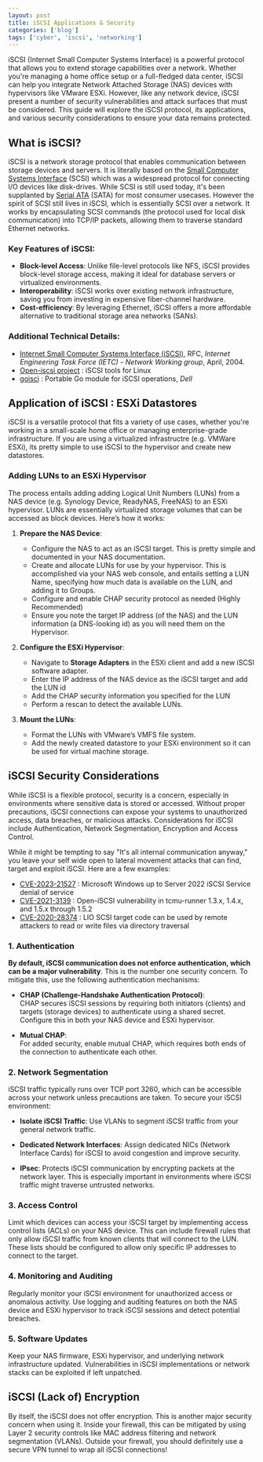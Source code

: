 ```yaml
---
layout: post
title: iSCSI Applications & Security
categories: ['blog']
tags: ['cyber', 'iscsi', 'networking']
---
```


iSCSI (Internet Small Computer Systems Interface) is a powerful protocol that allows you to extend storage capabilities over a network. Whether you're managing a home office setup or a full-fledged data center, iSCSI can help you integrate Network Attached Storage (NAS) devices with hypervisors like VMware ESXi. However, like any network device, iSCSI present a number of security vulnerabilities and attack surfaces that must be considered.  This guide will explore the iSCSI protocol, its applications, and various security considerations to ensure your data remains protected.

## What is iSCSI?  

iSCSI is a network storage protocol that enables communication between storage devices and servers. It is literally based on the [Small Computer Systems Interface](https://datatracker.ietf.org/doc/html/rfc3783) (SCSI) which was a widespread protocol for connecting I/O devices like disk-drives.  While SCSI is still used today, it's been supplanted by [Serial ATA](https://sata-io.org/) (SATA) for most consumer usecases.  However the spirit of SCSI still lives in iSCSI, which is essentially SCSI over a network.  It works by encapsulating SCSI commands (the protocol used for local disk communication) into TCP/IP packets, allowing them to traverse standard Ethernet networks.  

### Key Features of iSCSI:  
- **Block-level Access**: Unlike file-level protocols like NFS, iSCSI provides block-level storage access, making it ideal for database servers or virtualized environments.  
- **Interoperability**: iSCSI works over existing network infrastructure, saving you from investing in expensive fiber-channel hardware.  
- **Cost-efficiency**: By leveraging Ethernet, iSCSI offers a more affordable alternative to traditional storage area networks (SANs).  

### Additional Technical Details:

  * [Internet Small Computer Systems Interface (iSCSI)](https://datatracker.ietf.org/doc/html/rfc3720), RFC, *Internet Engineering Task Force (IETC) - Network Working group*, April, 2004.
  * [Open-iscsi project](https://github.com/open-iscsi/open-iscsi) : iSCSI tools for Linux
  * [goisci](https://github.com/dell/goiscsi) :  Portable Go module for iSCSI operations, *Dell*

## Application of iSCSI :  ESXi Datastores

iSCSI is a versatile protocol that fits a variety of use cases, whether you're working in a small-scale home office or managing enterprise-grade infrastructure.  If you are using a virtualized infrastructre (e.g. VMWare ESXi), its pretty simple to use iSCSI to the hypervisor and create new datastores.

### Adding LUNs to an ESXi Hypervisor  

The process entails adding adding Logical Unit Numbers (LUNs) from a NAS device (e.g. Synology Device, ReadyNAS, FreeNAS) to an ESXi hypervisor. LUNs are essentially virtualized storage volumes that can be accessed as block devices. Here’s how it works:  

1. **Prepare the NAS Device**:  
   - Configure the NAS to act as an iSCSI target.  This is pretty simple and documented in your NAS documentation.
   - Create and allocate LUNs for use by your hypervisor.  This is accomplished via your NAS web console, and entails setting a LUN Name, specifying how much data is available on the LUN, and adding it to Groups.
   - Configure and enable CHAP security protocol as needed (Highly Recommended)
   - Ensure you note the target IP address (of the NAS) and the LUN information (a DNS-looking id) as you will need them on the Hypervisor.

2. **Configure the ESXi Hypervisor**:  
   - Navigate to **Storage Adapters** in the ESXi client and add a new iSCSI software adapter.  
   - Enter the IP address of the NAS device as the iSCSI target and add the LUN id
   - Add the CHAP security information you specified for the LUN
   - Perform a rescan to detect the available LUNs.  

3. **Mount the LUNs**:  
   - Format the LUNs with VMware’s VMFS file system.  
   - Add the newly created datastore to your ESXi environment so it can be used for virtual machine storage.  


## iSCSI Security Considerations

While iSCSI is a flexible protocol, security is a concern, especially in environments where sensitive data is stored or accessed. Without proper precautions, iSCSI connections can expose your systems to unauthorized access, data breaches, or malicious attacks. Considerations for iSCSI include Authentication, Network Segmentation, Encryption and Access Control.

While it might be tempting to say "It's all internal communication anyway," you leave your self wide open to lateral movement attacks that can find, target and exploit iSCSI.  Here are a few examples:

   * [CVE-2023-21527](https://cve.mitre.org/cgi-bin/cvename.cgi?name=CVE-2023-21527) : Microsoft Windows up to Server 2022 iSCSI Service denial of service
   * [CVE-2021-3139](https://cve.mitre.org/cgi-bin/cvename.cgi?name=2021-3139) : Open-iSCSI vulnerability in tcmu-runner 1.3.x, 1.4.x, and 1.5.x through 1.5.2
   * [CVE-2020-28374](https://cve.mitre.org/cgi-bin/cvename.cgi?name=CVE-2020-28374) : LIO SCSI target code can be used by remote attackers to read or write files via directory traversal 

### 1. **Authentication**  

**By default, iSCSI communication does not enforce authentication, which can be a major vulnerability**. This is the number one security concern.  To mitigate this, use the following authentication mechanisms:  

- **CHAP (Challenge-Handshake Authentication Protocol)**:  
  CHAP secures iSCSI sessions by requiring both initiators (clients) and targets (storage devices) to authenticate using a shared secret. Configure this in both your NAS device and ESXi hypervisor.  

- **Mutual CHAP**:  
  For added security, enable mutual CHAP, which requires both ends of the connection to authenticate each other.  

### 2. **Network Segmentation**  

iSCSI traffic typically runs over TCP port 3260, which can be accessible across your network unless precautions are taken. To secure your iSCSI environment:  

- **Isolate iSCSI Traffic**: Use VLANs to segment iSCSI traffic from your general network traffic.  

- **Dedicated Network Interfaces**: Assign dedicated NICs (Network Interface Cards) for iSCSI to avoid congestion and improve security.  

- **IPsec**: Protects iSCSI communication by encrypting packets at the network layer. This is especially important in environments where iSCSI traffic might traverse untrusted networks.  

### 3. **Access Control**  

Limit which devices can access your iSCSI target by implementing access control lists (ACLs) on your NAS device. This can include firewall rules that only allow iSCSI traffic from known clients that will connect to the LUN.  These lists should be configured to allow only specific IP addresses to connect to the target. 

### 4. **Monitoring and Auditing**  

Regularly monitor your iSCSI environment for unauthorized access or anomalous activity. Use logging and auditing features on both the NAS device and ESXi hypervisor to track iSCSI sessions and detect potential breaches.  

### 5. **Software Updates**  

Keep your NAS firmware, ESXi hypervisor, and underlying network infrastructure updated. Vulnerabilities in iSCSI implementations or network stacks can be exploited if left unpatched.  


## iSCSI (Lack of) Encryption

By itself, the iSCSI does not offer encryption.  This is another major security concern when using it.  Inside your firewall, this can be mitigated by using Layer 2 security controls like MAC address filtering and network segmentation (VLANs).  Outside your firewall, you should definitely use a secure VPN tunnel to wrap all iSCSI connections!